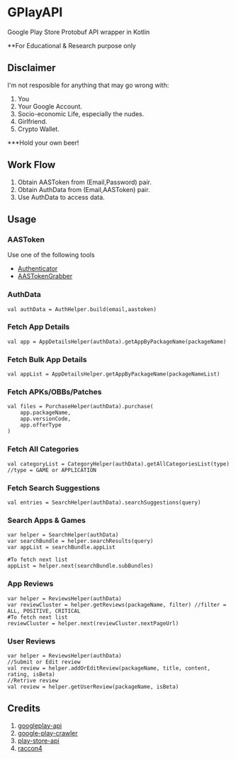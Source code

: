 # GPlayAPI

Google Play Store Protobuf API wrapper in Kotlin

**For Educational & Research purpose only

## Disclaimer

I'm not resposible for anything that may go wrong with:
1. You 
2. Your Google Account.
3. Socio-economic Life, especially the nudes.
4. Girlfriend.
5. Crypto Wallet.

***Hold your own beer!

## Work Flow
 1. Obtain AASToken from (Email,Password) pair.
 2.  Obtain AuthData from (Email,AASToken) pair.
 3. Use AuthData to access data.

## Usage
### AASToken
Use one of the following tools
* [Authenticator](https://github.com/whyorean/Authenticator)
* [AASTokenGrabber](https://github.com/whyorean/AASTokenGrabber)

### AuthData 

    val authData = AuthHelper.build(email,aastoken)

### Fetch App Details

    val app = AppDetailsHelper(authData).getAppByPackageName(packageName)

### Fetch Bulk App Details

    val appList = AppDetailsHelper.getAppByPackageName(packageNameList)

### Fetch APKs/OBBs/Patches

    val files = PurchaseHelper(authData).purchase(
        app.packageName,
        app.versionCode,
        app.offerType
    )

### Fetch All Categories

    val categoryList = CategoryHelper(authData).getAllCategoriesList(type) //type = GAME or APPLICATION

### Fetch Search Suggestions

    val entries = SearchHelper(authData).searchSuggestions(query)

### Search Apps & Games

    var helper = SearchHelper(authData)
    var searchBundle = helper.searchResults(query) 
    var appList = searchBundle.appList 
	
    #To fetch next list 
    appList = helper.next(searchBundle.subBundles)

### App Reviews

    var helper = ReviewsHelper(authData)
    var reviewCluster = helper.getReviews(packageName, filter) //filter = ALL, POSITIVE, CRITICAL
    #To fetch next list    
    reviewCluster = helper.next(reviewCluster.nextPageUrl)

### User Reviews

    var helper = ReviewsHelper(authData)
    //Submit or Edit review
    val review = helper.addOrEditReview(packageName, title, content, rating, isBeta)
    //Retrive review
    val review = helper.getUserReview(packageName, isBeta)

## Credits
1. [googleplay-api](https://github.com/egirault/googleplay-api)
2. [google-play-crawler](https://github.com/Akdeniz/google-play-crawler)
3. [play-store-api](https://github.com/yeriomin/play-store-api)
4. [raccon4](https://github.com/onyxbits/raccoon4)
